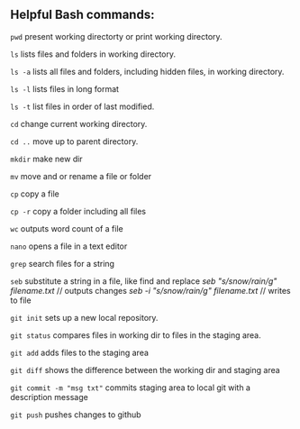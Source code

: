 ## Helpful Bash commands:

`pwd`		present working directorty or print working directory.

`ls`		lists files and folders in working directory.

`ls -a`		lists all files and folders, including hidden files, in working directory.

`ls -l`		lists files in long format

`ls -t`		list files in order of last modified.

`cd`		change current working directory.

`cd ..`		move up to parent directory.

`mkdir`		make new dir

`mv`		move and or rename a file or folder

`cp`		copy a file

`cp -r`		copy a folder including all files

`wc`		outputs word count of a file

`nano`		opens a file in a text editor

`grep`		search files for a string

`seb`		substitute a string in a file, like find and replace
			*seb "s/snow/rain/g" filename.txt*     // outputs changes
			*seb -i "s/snow/rain/g" filename.txt*  // writes to file

`git init`	sets up a new local repository.

`git status`	compares files in working dir to files in the staging area.

`git add`		adds files to the staging area

`git diff`	shows the difference between the working dir and staging area 

`git commit -m "msg txt"`  commits staging area to local git with a description message

`git push`	pushes changes to github


 
		

